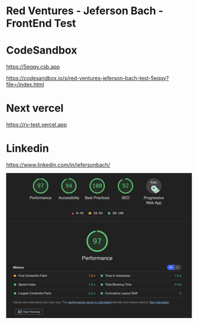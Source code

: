 # Red Ventures - Jeferson Bach - FrontEnd Test

# CodeSandbox 
https://5eqqy.csb.app

https://codesandbox.io/s/red-ventures-jeferson-bach-test-5eqqy?file=/index.html


# Next vercel
https://rv-test.vercel.app



# Linkedin
 https://www.linkedin.com/in/jefersonbach/



<img src="lighthouse.png" />